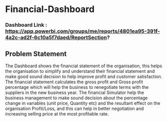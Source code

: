 # Financial-Dashboard

### Dashboard Link : https://app.powerbi.com/groups/me/reports/4801ea95-391f-4a2c-ad2f-6c10a5f7daed/ReportSection?

## Problem Statement

The Dashboard shows the financial statement of the organisation, this helps the organisation to simplify and understand their financial statement and make good sound decision to help improve profit and customer satisfaction. The financial statement calculates the gross profit and Gross profit percentage which will help the business to renegotiate terms with the suppliers in the new business year. The financial Simulator help the business management to make sound decision about the percentage change in variables (unit price, Quantity etc) and the resultant effect on the organisation Profit/Loss, and this can help in better negotiation and increasing selling price at the most profitable rate.

 
